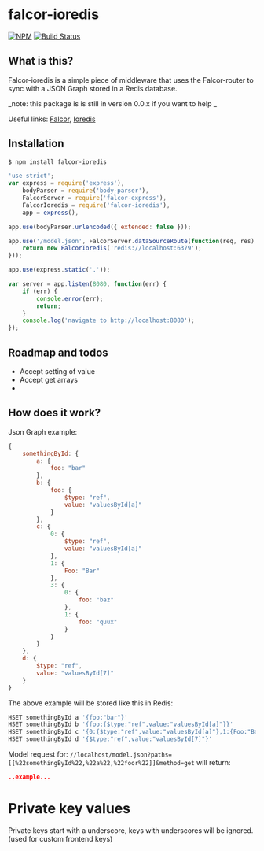 # falcor-ioredis 

[![NPM](https://img.shields.io/npm/v/falcor-ioredis.svg)](https://www.npmjs.com/package/falcor-ioredis)
[![Build Status](https://travis-ci.org/kubrickology/falcor-ioredis.svg)](https://travis-ci.org/kubrickology/falcor-ioredis)

## What is this?
Falcor-ioredis is a simple piece of middleware that uses the Falcor-router to sync with a JSON Graph stored in a Redis database.

_note: this package is is still in version 0.0.x if you want to help _

Useful links: [Falcor](http://netflix.github.io/falcor), [Ioredis](https://github.com/luin/ioredis)

## Installation

```bash
$ npm install falcor-ioredis
```

```js
'use strict';
var express = require('express'),
	bodyParser = require('body-parser'),
	FalcorServer = require('falcor-express'),
	FalcorIoredis = require('falcor-ioredis'),
	app = express(),

app.use(bodyParser.urlencoded({ extended: false }));

app.use('/model.json', FalcorServer.dataSourceRoute(function(req, res) {
    return new FalcorIoredis('redis://localhost:6379');    
}));

app.use(express.static('.'));

var server = app.listen(8080, function(err) {
    if (err) {
        console.error(err);
        return;
    }
    console.log('navigate to http://localhost:8080');
});
```

## Roadmap and todos
- Accept setting of value
- Accept get arrays
- 

## How does it work?
Json Graph example:
```js
{
    somethingById: {
        a: {
            foo: "bar"
        },
        b: {
            foo: {
                $type: "ref",
                value: "valuesById[a]"
            }
        },
        c: {
            0: {
                $type: "ref",
                value: "valuesById[a]"
            },
            1: {
                Foo: "Bar"
            },
            3: {
                0: {
                    foo: "baz"
                },
                1: {
                    foo: "quux"
                }
            }
        }
    },
    d: {
        $type: "ref",
        value: "valuesById[7]"
    }
}
```

The above example will be stored like this in Redis:
```bash
HSET somethingById a '{foo:"bar"}'
HSET somethingById b '{foo:{$type:"ref",value:"valuesById[a]"}}'
HSET somethingById c '{0:{$type:"ref",value:"valuesById[a]"},1:{Foo:"Bar"},3:{0:{foo:"baz"},1:{foo:"quux"}}}'
HSET somethingById d '{$type:"ref",value:"valuesById[7]"}'
```

Model request for: `//localhost/model.json?paths=[[%22somethingById%22,%22a%22,%22foor%22]]&method=get` will return:
```json
..example...
```

# Private key values
Private keys start with a underscore, keys with underscores will be ignored. (used for custom frontend keys)
